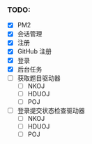 ### TODO:

- [x] PM2
- [x] 会话管理
- [x] 注册
- [x] GitHub 注册
- [x] 登录
- [x] 后台任务
- [ ] 获取题目驱动器
    + [ ] NKOJ
    + [ ] HDUOJ
    + [ ] POJ
- [ ] 登录提交状态检查驱动器
    + [ ] NKOJ
    + [ ] HDUOJ
    + [ ] POJ
